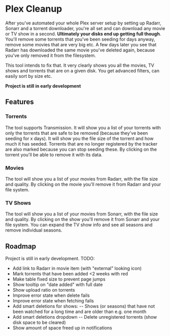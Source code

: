 # Plex Cleanup

After you've automated your whole Plex server setup by setting up Radarr, Sonarr and a torrent downloader, you're all set and can download any movie or TV show in a second.
**Ultimately your disks end up getting full though**. You'll remove some torrents that you've been seeding for days anyway, remove some movies that are very big etc. A few days later you see that Radarr has downloaded the same movie you've deleted again, because you've only removed it from the filesystem.

This tool intends to fix that. It very clearly shows you all the movies, TV shows and torrents that are on a given disk. You get advanced filters, can easily sort by size etc.

**Project is still in early development**

## Features

### Torrents

The tool supports Transmission. It will show you a list of your torrents with only the torrents that are safe to be removed (because they've been seeding for x days). It will show you the file size of the torrent and how much it has seeded. Torrents that are no longer registered by the tracker are also marked because you can stop seeding these. By clicking on the torrent you'll be able to remove it with its data.

### Movies

The tool will show you a list of your movies from Radarr, with the file size and quality. By clicking on the movie you'll remove it from Radarr and your file system.

### TV Shows

The tool will show you a list of your movies from Sonarr, with the file size and quality. By clicking on the show you'll remove it from Sonarr and your file system. You can expand the TV show info and see all seasons and remove individual seasons.

## Roadmap

Project is still in early development. TODO:

- Add link to Radarr in movie item (with "external" looking icon)
- Mark torrents that have been added <2 weeks with red
- Make table fixed size to prevent page jumps
- Show tooltip on "date added" with full date
- Show upload ratio on torrents
- Improve error state when delete fails
- Improve error state when fetching fails
- Add smart deletions for shows:
-- Shows (or seasons) that have not been watched for a long time and are older than e.g. one month 
- Add smart deletions dropdown
-- Delete unregistered torrents (show disk space to be cleared)
- Show amount of space freed up in notifications